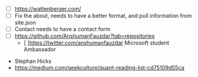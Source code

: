 - [ ] https://wattenberger.com/
- [ ] Fix the about, needs to have a better format, and pull information from site.json
- [ ] Contact needs to have a contact form
- [ ] https://github.com/AnshumanFauzdar?tab=repositories 
  - [ ]https://twitter.com/anshumanfauzdar Microsoft student Ambassador
- Stephan Hicks
- https://medium.com/geekculture/quant-reading-list-cd75109d55ca